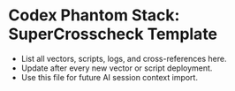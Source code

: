 # Codex Phantom Stack: SuperCrosscheck Template

- List all vectors, scripts, logs, and cross-references here.
- Update after every new vector or script deployment.
- Use this file for future AI session context import.
